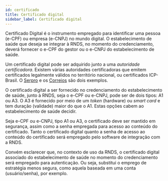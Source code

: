 ```yaml
---
id: certificado
title: Certificado digital
sidebar_label: Certificado digital
---
```


Certificado Digital é o instrumento empregado para identificar uma 
pessoa (e-CPF) ou empresa (e-CNPJ) no mundo digital. O estabelecimento de saúde que deseja se integrar à RNDS, no momento do credenciamento, deverá
fornecer o e-CPF do gestor ou o e-CNPJ do estabelecimento de saúde. 

Um certificado digital pode ser adquirido junto a uma _autoridade certificadora_. Existem várias autoridades certificadoras que emitem certificados legalmente válidos no território nacional, ou certificados ICP-Brasil. 
O [Serpro](https://www.serpro.gov.br/clientes/certificacao_digital) e os [Correios](https://www.correios.com.br/atendimento/para-o-cidadao/certificado-digital) são dois exemplos.

O certificado digital a ser fornecido no credenciamento do estabelecimento
de saúde, junto à RNDS, seja o e-CPF ou e-CNPJ, pode ser de dois tipos: A1 ou A3. O A3 é fornecido por meio de um _token_ (hardware) ou _smart card_ e tem duração (validade) maior do que o A1. Estas opções cabem ao estabelecimento de saúde decidir. 

Seja e-CPF ou e-CNPJ, tipo A1 ou A3, o 
certificado deve ser mantido em segurança, assim como a senha empregada 
para acesso ao conteúdo do certificado. Tanto o certificado digital quanto a senha de acesso ao conteúdo do certificado será empregado pelo software de integração com a RNDS. 

Convém esclarecer que, no contexto de uso da RNDS, o certificado
digital associado do estabelecimento de saúde no momento do credenciamento será empregado para autenticação. Ou seja, substitui o emprego de estratégia menos segura, como aquela baseada em uma conta (usuário/senha), por exemplo. 